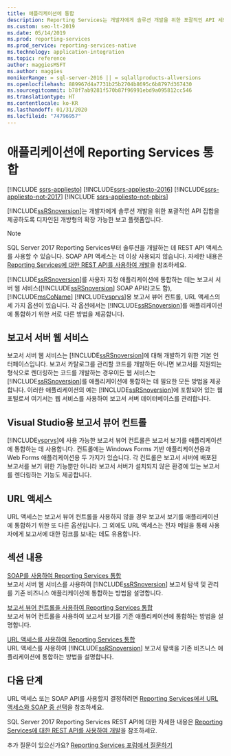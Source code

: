 ```yaml
---
title: 애플리케이션에 통합
description: Reporting Services는 개발자에게 솔루션 개발을 위한 포괄적인 API 세트를 제공하도록 디자인된 개방형의 확장 가능한 보고 플랫폼입니다.
ms.custom: seo-lt-2019
ms.date: 05/14/2019
ms.prod: reporting-services
ms.prod_service: reporting-services-native
ms.technology: application-integration
ms.topic: reference
author: maggiesMSFT
ms.author: maggies
monikerRange: = sql-server-2016 || = sqlallproducts-allversions
ms.openlocfilehash: 889967d4a7731b25b2704b8695c6b8797d367430
ms.sourcegitcommit: b78f7ab9281f570b87f96991ebd9a095812cc546
ms.translationtype: HT
ms.contentlocale: ko-KR
ms.lasthandoff: 01/31/2020
ms.locfileid: "74796957"
---
```

# <a name="integrating-reporting-services-into-applications"></a>애플리케이션에 Reporting Services 통합

[!INCLUDE [ssrs-appliesto](../../includes/ssrs-appliesto.md)] [!INCLUDE[ssrs-appliesto-2016](../../includes/ssrs-appliesto-2016.md)] [!INCLUDE[ssrs-appliesto-not-2017](../../includes/ssrs-appliesto-not-2017.md)] [!INCLUDE [ssrs-appliesto-not-pbirs](../../includes/ssrs-appliesto-not-pbirs.md)]

  [!INCLUDE[ssRSnoversion](../../includes/ssrsnoversion-md.md)]는 개발자에게 솔루션 개발을 위한 포괄적인 API 집합을 제공하도록 디자인된 개방형의 확장 가능한 보고 플랫폼입니다.

> [!NOTE]
> SQL Server 2017 Reporting Services부터 솔루션을 개발하는 데 REST API 액세스를 사용할 수 있습니다. SOAP API 액세스는 더 이상 사용되지 않습니다. 자세한 내용은 [Reporting Services에 대한 REST API를 사용하여 개발](../developer/rest-api.md)을 참조하세요.
  
 [!INCLUDE[ssRSnoversion](../../includes/ssrsnoversion-md.md)]를 사용자 지정 애플리케이션에 통합하는 데는 보고서 서버 웹 서비스([!INCLUDE[ssRSnoversion](../../includes/ssrsnoversion-md.md)] SOAP API라고도 함), [!INCLUDE[msCoName](../../includes/msconame-md.md)] [!INCLUDE[vsprvs](../../includes/vsprvs-md.md)]용 보고서 뷰어 컨트롤, URL 액세스의 세 가지 옵션이 있습니다. 각 옵션에서는 [!INCLUDE[ssRSnoversion](../../includes/ssrsnoversion-md.md)]를 애플리케이션에 통합하기 위한 서로 다른 방법을 제공합니다.
  
## <a name="report-server-web-service"></a>보고서 서버 웹 서비스

 보고서 서버 웹 서비스는 [!INCLUDE[ssRSnoversion](../../includes/ssrsnoversion-md.md)]에 대해 개발하기 위한 기본 인터페이스입니다. 보고서 카탈로그를 관리할 코드를 개발하든 아니면 보고서를 지원되는 형식으로 렌더링하는 코드를 개발하는 경우이든 웹 서비스는 [!INCLUDE[ssRSnoversion](../../includes/ssrsnoversion-md.md)]를 애플리케이션에 통합하는 데 필요한 모든 방법을 제공합니다. 이러한 애플리케이션의 예는 [!INCLUDE[ssRSnoversion](../../includes/ssrsnoversion-md.md)]에 포함되어 있는 웹 포털로서 여기서는 웹 서비스를 사용하여 보고서 서버 데이터베이스를 관리합니다.  
  
## <a name="report-viewer-controls-for-visual-studio"></a>Visual Studio용 보고서 뷰어 컨트롤

 [!INCLUDE[vsprvs](../../includes/vsprvs-md.md)]에 사용 가능한 보고서 뷰어 컨트롤은 보고서 보기를 애플리케이션에 통합하는 데 사용합니다. 컨트롤에는 Windows Forms 기반 애플리케이션용과 Web Forms 애플리케이션용 두 가지가 있습니다. 각 컨트롤은 보고서 서버에 배포된 보고서를 보기 위한 기능뿐만 아니라 보고서 서버가 설치되지 않은 환경에 있는 보고서를 렌더링하는 기능도 제공합니다.  
  
## <a name="url-access"></a>URL 액세스  
 URL 액세스는 보고서 뷰어 컨트롤을 사용하지 않을 경우 보고서 보기를 애플리케이션에 통합하기 위한 또 다른 옵션입니다. 그 외에도 URL 액세스는 전자 메일을 통해 사용자에게 보고서에 대한 링크를 보내는 데도 유용합니다.  
  
## <a name="in-this-section"></a>섹션 내용

 [SOAP를 사용하여 Reporting Services 통합](../../reporting-services/application-integration/integrating-reporting-services-using-soap.md)  
 보고서 서버 웹 서비스를 사용하여 [!INCLUDE[ssRSnoversion](../../includes/ssrsnoversion-md.md)] 보고서 탐색 및 관리를 기존 비즈니스 애플리케이션에 통합하는 방법을 설명합니다.  
  
 [보고서 뷰어 컨트롤을 사용하여 Reporting Services 통합](../../reporting-services/application-integration/integrating-reporting-services-using-reportviewer-controls.md)  
 보고서 뷰어 컨트롤을 사용하여 보고서 보기를 기존 애플리케이션에 통합하는 방법을 설명합니다.  
  
 [URL 액세스를 사용하여 Reporting Services 통합](../../reporting-services/application-integration/integrating-reporting-services-using-url-access.md)  
 URL 액세스를 사용하여 [!INCLUDE[ssRSnoversion](../../includes/ssrsnoversion-md.md)] 보고서 탐색을 기존 비즈니스 애플리케이션에 통합하는 방법을 설명합니다.  
  
## <a name="next-steps"></a>다음 단계

URL 액세스 또는 SOAP API를 사용할지 결정하려면 [Reporting Services에서 URL 액세스와 SOAP 중 선택](choosing-between-url-access-and-soap.md)을 참조하세요.

SQL Server 2017 Reporting Services REST API에 대한 자세한 내용은 [Reporting Services에 대한 REST API를 사용하여 개발](../developer/rest-api.md)을 참조하세요.

추가 질문이 있으신가요? [Reporting Services 포럼에서 질문하기](https://go.microsoft.com/fwlink/?LinkId=620231)
